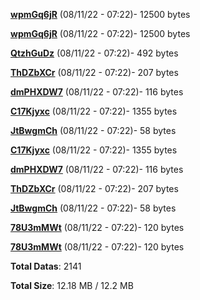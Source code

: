 [**wpmGq6jR**](/data/wpmGq6jR.txt) (08/11/22 - 07:22)- 12500 bytes

[**wpmGq6jR**](/data/wpmGq6jR.txt) (08/11/22 - 07:22)- 12500 bytes

[**QtzhGuDz**](/data/QtzhGuDz.txt) (08/11/22 - 07:22)- 492 bytes

[**ThDZbXCr**](/data/ThDZbXCr.txt) (08/11/22 - 07:22)- 207 bytes

[**dmPHXDW7**](/data/dmPHXDW7.txt) (08/11/22 - 07:22)- 116 bytes

[**C17Kjyxc**](/data/C17Kjyxc.txt) (08/11/22 - 07:22)- 1355 bytes

[**JtBwgmCh**](/data/JtBwgmCh.txt) (08/11/22 - 07:22)- 58 bytes

[**C17Kjyxc**](/data/C17Kjyxc.txt) (08/11/22 - 07:22)- 1355 bytes

[**dmPHXDW7**](/data/dmPHXDW7.txt) (08/11/22 - 07:22)- 116 bytes

[**ThDZbXCr**](/data/ThDZbXCr.txt) (08/11/22 - 07:22)- 207 bytes

[**JtBwgmCh**](/data/JtBwgmCh.txt) (08/11/22 - 07:22)- 58 bytes

[**78U3mMWt**](/data/78U3mMWt.txt) (08/11/22 - 07:22)- 120 bytes

[**78U3mMWt**](/data/78U3mMWt.txt) (08/11/22 - 07:22)- 120 bytes

**Total Datas**: 2141

**Total Size**: 12.18 MB / 12.2 MB